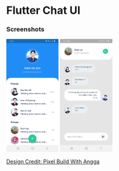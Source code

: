 # Flutter Chat UI

### Screenshots

<img src="sc1.jpg" height="300em" />        <img src="sc2.jpg" height="300em" />

[Design Credit: Pixel Build With Angga](https://pixel.buildwithangga.com/details/rVb9zrKOIUERSdJk)
